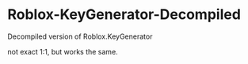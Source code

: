 # Roblox-KeyGenerator-Decompiled
Decompiled version of Roblox.KeyGenerator

not exact 1:1, but works the same.